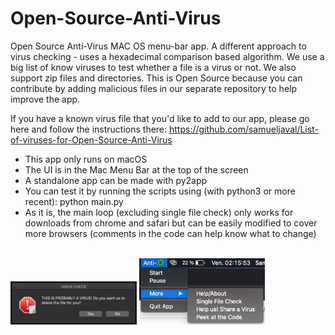 # Open-Source-Anti-Virus

Open Source Anti-Virus MAC OS menu-bar app. A different approach to virus checking - uses a hexadecimal comparison based algorithm. 
We use a big list of know viruses to test whether a file is a virus or not. We also support zip files and directories. This is Open Source because you can contribute by adding malicious files in our separate repository to help improve the app.

If you have a known virus file that you'd like to add to our app, please go here and follow the instructions there:
https://github.com/samueljaval/List-of-viruses-for-Open-Source-Anti-Virus

 - This app only runs on macOS
 - The UI is in the Mac Menu Bar at the top of the screen
 - A standalone app can be made with py2app
 - You can test it by running the scripts using (with python3 or more recent): python main.py
 - As it is, the main loop (excluding single file check) only works for downloads from chrome and safari but can be easily modified to cover more browsers (comments in the code can help know what to change)  
</br>

<img src="imgs/alert.png" height="40%" width="40%" >
<img src="imgs/menu_bar.png" height="40%" width="40%" > 
